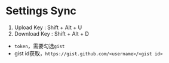 Settings Sync
===

1. Upload Key : Shift + Alt + U
2. Download Key : Shift + Alt + D

- `token`，需要勾选`gist`
- gist id获取，`https://gist.github.com/<username>/<gist id>`